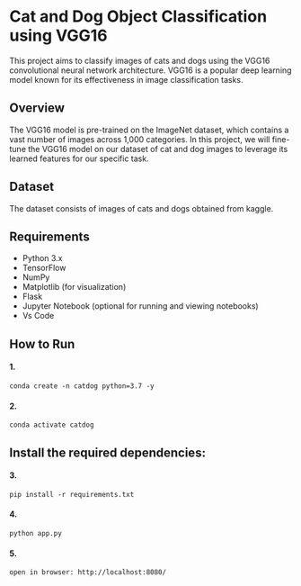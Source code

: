 # Cat and Dog Object Classification using VGG16

This project aims to classify images of cats and dogs using the VGG16 convolutional neural network architecture. VGG16 is a popular deep learning model known for its effectiveness in image classification tasks.

## Overview

The VGG16 model is pre-trained on the ImageNet dataset, which contains a vast number of images across 1,000 categories. In this project, we will fine-tune the VGG16 model on our dataset of cat and dog images to leverage its learned features for our specific task.

## Dataset

The dataset consists of images of cats and dogs obtained from kaggle. 

## Requirements

- Python 3.x
- TensorFlow 
- NumPy
- Matplotlib (for visualization)
- Flask
- Jupyter Notebook (optional for running and viewing notebooks)
- Vs Code


## How to Run
#### 1.
    conda create -n catdog python=3.7 -y 
#### 2.
    conda activate catdog

## Install the required dependencies:
#### 3.
    pip install -r requirements.txt
#### 4.
    python app.py
#### 5.
    open in browser: http://localhost:8080/
